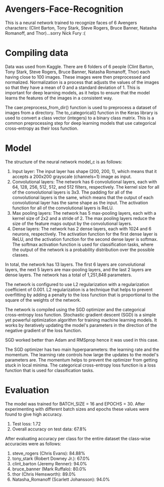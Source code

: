 # Avengers-Face-Recognition
This is a neural network trained to recognize faces of 6 Avengers characters: (Clint Barton, Tony Stark, Steve Rogers, Bruce Banner, Natasha Romanoff, and Thor)...sorry Nick Fury :(

# Compiling data
Data was used from Kaggle. There are 6 folders of 6 people (Clint Barton, Tony Stark, Steve Rogers, Bruce Banner, Natasha Romanoff, Thor) each having close to 100 images. These images were then preprocessed and normalized. Normalization is a process that adjusts the values of the images so that they have a mean of 0 and a standard deviation of 1. This is important for deep learning models, as it helps to ensure that the model learns the features of the images in a consistent way.

The caer.preprocess_from_dir() function is used to preprocess a dataset of images from a directory.
The to_categorical() function in the Keras library is used to convert a class vector (integers) to a binary class matrix. This is a common preprocessing step for deep learning models that use categorical cross-entropy as their loss function.

# Model
The structure of the neural network model_c is as follows:

1. Input layer: The input layer has shape (200, 200, 1), which means that it accepts a 200x200 grayscale (channels=1) image as input.
2. Convolutional layers: The network has 6 convolutional layers, each with 64, 128, 256, 512, 512, and 512 filters, respectively. The kernel size for all of the convolutional layers is 3x3. The padding for all of the convolutional layers is the same, which means that the output of each convolutional layer has the same shape as the input. The activation function for all of the convolutional layers is ReLU.
3. Max pooling layers: The network has 5 max-pooling layers, each with a kernel size of 2x2 and a stride of 2. The max pooling layers reduce the size of the feature maps output by the convolutional layers.
4. Dense layers: The network has 2 dense layers, each with 1024 and 6 neurons, respectively. The activation function for the first dense layer is ReLU, and the activation function for the second dense layer is softmax. The softmax activation function is used for classification tasks, where the output of the network is a probability distribution over the possible classes.
   
In total, the network has 13 layers. The first 6 layers are convolutional layers, the next 5 layers are max-pooling layers, and the last 2 layers are dense layers. The network has a total of 1,251,848 parameters.

The network is configured to use L2 regularization with a regularization coefficient of 0.001. L2 regularization is a technique that helps to prevent overfitting by adding a penalty to the loss function that is proportional to the square of the weights of the network.

The network is compiled using the SGD optimizer and the categorical cross-entropy loss function. Stochastic gradient descent (SGD) is a simple yet powerful optimization algorithm for training machine learning models. It works by iteratively updating the model's parameters in the direction of the negative gradient of the loss function.

SGD worked better than Adam and RMSprop hence it was used in this case.

The SGD optimizer has two main hyperparameters: the learning rate and the momentum. The learning rate controls how large the updates to the model's parameters are. The momentum helps to prevent the optimizer from getting stuck in local minima. The categorical cross-entropy loss function is a loss function that is used for classification tasks.

# Evaluation

The model was trained for BATCH_SIZE = 16 and EPOCHS = 30. After experimenting with different batch sizes and epochs these values were found to give high accuracy. 
1. Test loss: 1.72
2. Overall accuracy on test data: 67.8%
   
After evaluating accuracy per class for the entire dataset the class-wise accuracies were as follows:
1. steve_rogers (Chris Evans): 84.88%
2. tony_stark (Robert Downey Jr.): 67.0%
3. clint_barton (Jeremy Renner): 94.0%
4. bruce_banner (Mark Ruffalo): 80.0%
5. thor (Chris Hemsworth): 89.0%
6. Natasha_Romanoff (Scarlett Johansson): 94.0%
